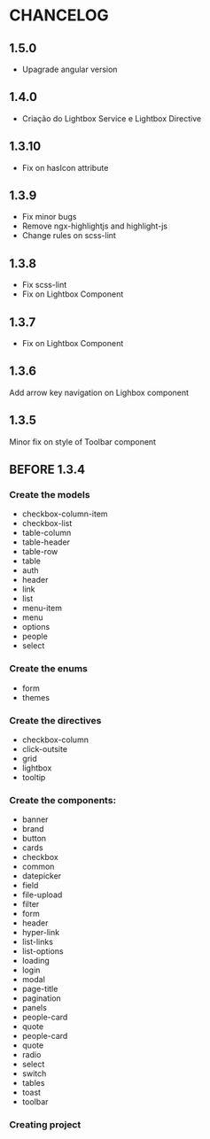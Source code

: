 # CHANCELOG

## 1.5.0
  - Upagrade angular version

## 1.4.0
  - Criação do Lightbox Service e Lightbox Directive

## 1.3.10
  - Fix on hasIcon attribute

## 1.3.9
  - Fix minor bugs
  - Remove ngx-highlightjs and highlight-js
  - Change rules on scss-lint

## 1.3.8
  - Fix scss-lint
  - Fix on Lightbox Component

## 1.3.7
  - Fix on Lightbox Component

## 1.3.6
Add arrow key navigation on Lighbox component

## 1.3.5
Minor fix on style of Toolbar component

## BEFORE 1.3.4

### Create the models
  - checkbox-column-item
  - checkbox-list
  - table-column
  - table-header
  - table-row
  - table
  - auth
  - header
  - link
  - list
  - menu-item
  - menu
  - options
  - people
  - select

### Create the enums
  - form
  - themes

### Create the directives
  - checkbox-column
  - click-outsite
  - grid
  - lightbox
  - tooltip

### Create the components:
  - banner
  - brand
  - button
  - cards
  - checkbox
  - common
  - datepicker
  - field
  - file-upload
  - filter
  - form
  - header
  - hyper-link
  - list-links
  - list-options
  - loading
  - login
  - modal
  - page-title
  - pagination
  - panels
  - people-card
  - quote
  - people-card
  - quote
  - radio
  - select
  - switch
  - tables
  - toast
  - toolbar

### Creating project